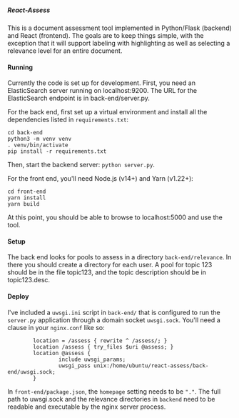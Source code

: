 ##### React-Assess

This is a document assessment tool implemented in Python/Flask (backend) and React (frontend).  The goals are to keep things simple, with the exception that it will support labeling with highlighting as well as selecting a relevance level for an entire document.

#### Running

Currently the code is set up for development.  First, you need an ElasticSearch server running on localhost:9200.  The URL for the ElasticSearch endpoint is in back-end/server.py.

For the back end, first set up a virtual environment and install all the dependencies listed in `requirements.txt`:
```
cd back-end
python3 -m venv venv
. venv/bin/activate
pip install -r requirements.txt
```

Then, start the backend server: `python server.py`.

For the front end, you'll need Node.js (v14+) and Yarn (v1.22+):
```
cd front-end
yarn install
yarn build
```

At this point, you should be able to browse to localhost:5000 and use the tool.

#### Setup

The back end looks for pools to assess in a directory `back-end/relevance`.  In there you should create a directory for each user.  A pool for topic 123 should be in the file topic123, and the topic description should be in topic123.desc.

#### Deploy

I've included a `uwsgi.ini` script in `back-end/` that is configured to run the `server.py` application through a domain socket `uwsgi.sock`.  You'll need a clause in your `nginx.conf` like so:
```
        location = /assess { rewrite ^ /assess/; }
        location /assess { try_files $uri @assess; }
        location @assess {
                include uwsgi_params;
                uwsgi_pass unix:/home/ubuntu/react-assess/back-end/uwsgi.sock;
        }
```

In `front-end/package.json`, the `homepage` setting needs to be `"."`.  The full path to uwsgi.sock and the relevance directories in `backend` need to be readable and executable by the nginx server process.
